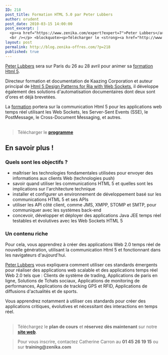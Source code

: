 ```yaml
---
ID: 218
post_title: Formation HTML 5.0 par Peter Lubbers
author: orudent
post_date: 2010-03-15 14:00:00
post_excerpt: |
  <p><a href="https://www.zenika.com/expert?expert=7">Peter Lubbers</a> sera sur Paris du 26 au 28 avril pour animer sa <a href="http://www.zenika.com/formation_html5_communication.php?fg=50007">formation Html 5</a>.</p> <p>Directeur formation et documentation de Kaazing Corporation et auteur principal de <a href="http://www.amazon.fr/gp/product/1430227907?ie=UTF8&amp;tag=zenika-21&amp;linkCode=as2&amp;camp=1642&amp;creative=6746&amp;creativeASIN=1430227907">Html 5 Design Patterns for Ria with Web Sockets</a>, il développe également des solutions d'automatisation documentaires dont deux sont d'ores et déjà brevetées.</p> <p>La <a href="http://www.zenika.com/formation_html5_communication.php?fg=50007">formation</a> portera sur la communication Html 5 pour les applications web temps réel utilisant les Web Sockets, les Server-Sent Events (SSE), le PostMessage, le Cross-Document Messaging, et autres. <br />
  <br /></p> <blockquote><p>Télécharger le <strong><a href="http://www.zenika.com/formation_html5_communication.php?fg=50007">programme</a></strong></p></blockquote>
layout: post
permalink: http://blog.zenika-offres.com/?p=218
published: true
---
```

<p><a href="https://www.zenika.com/expert?expert=7">Peter Lubbers</a> sera sur Paris du 26 au 28 avril pour animer sa <a href="http://www.zenika.com/formation_html5_communication.php?fg=50007">formation Html 5</a>.</p> <p>Directeur formation et documentation de Kaazing Corporation et auteur principal de <a href="http://www.amazon.fr/gp/product/1430227907?ie=UTF8&amp;tag=zenika-21&amp;linkCode=as2&amp;camp=1642&amp;creative=6746&amp;creativeASIN=1430227907">Html 5 Design Patterns for Ria with Web Sockets</a>, il développe également des solutions d'automatisation documentaires dont deux sont d'ores et déjà brevetées.</p> <p>La <a href="http://www.zenika.com/formation_html5_communication.php?fg=50007">formation</a> portera sur la communication Html 5 pour les applications web temps réel utilisant les Web Sockets, les Server-Sent Events (SSE), le PostMessage, le Cross-Document Messaging, et autres. <br />
<br /></p> <blockquote><p>Télécharger le <strong><a href="http://www.zenika.com/formation_html5_communication.php?fg=50007">programme</a></strong></p></blockquote>
<!--more-->
<h2>En savoir plus&nbsp;!</h2> <h3>Quels sont les objectifs&nbsp;?</h3> <ul> <li>maîtriser les technologies fondamentales utilisées pour envoyer des informations aux clients Web (technologies push)<br /></li> <li>savoir quand utiliser les communications HTML 5 et quelles sont les implications sur l'architecture technique<br /></li> <li>installer et configurer un environnement de développement basé sur les communications HTML 5 et ses APIs<br /></li> <li>utiliser les API côté client, comme JMS, XMPP, STOMP et SMTP, pour communiquer avec les systèmes back-end<br /></li> <li>concevoir, développer et déployer des applications Java JEE temps réel testables et évolutives avec les Web Sockets HTML 5</li> </ul> <h3>Un contenu riche</h3> <p>Pour cela, vous apprendrez à créer des applications Web 2.0 temps réel de nouvelle génération, utilisant la communication Html 5 et fonctionnant dans les navigateurs d'aujourd'hui.</p> <p><a href="https://www.zenika.com/expert?expert=7">Peter Lubbers</a> vous expliquera comment utiliser ces standards émergents pour réaliser des applications web scalable et des applications temps réel Web 2.0 tels que&nbsp;: Clients de système de trading, Applications de paris en ligne, Solutions de Tchats sociaux, Applications de monitoring de performances, Applications de tracking GPS et RFID, Applications de diffusions d'actualités et de sports.<br /></p> <p>Vous apprendrez notamment à utiliser ces standards pour créer des applications critiques, évolutives et nécessitant des interactions en temps réel. <br /><br /></p> <blockquote><p>Téléchargez le <strong>plan de cours</strong> et <strong>réservez dès maintenant</strong> sur notre <strong><a href="http://www.zenika.com/formation_html5_communication.php?fg=50007">site web</a></strong>.</p></blockquote> <blockquote><p>Pour vous inscrire, contactez Catherine Carron au <strong>01 45 26 19 15</strong> ou sur <strong>training@zenika.com</strong><br /></p></blockquote> <p><br /></p>